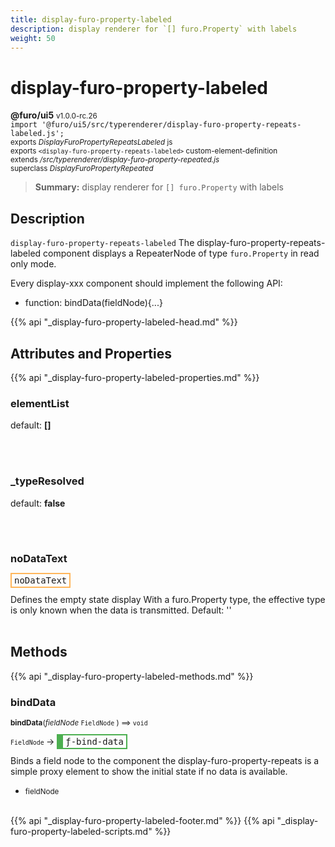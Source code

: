 ```yaml
---
title: display-furo-property-labeled
description: display renderer for `[] furo.Property` with labels
weight: 50
---
```


# display-furo-property-labeled
**@furo/ui5** <small>v1.0.0-rc.26</small>
<br>`import '@furo/ui5/src/typerenderer/display-furo-property-repeats-labeled.js';`<small>
<br>exports *DisplayFuroPropertyRepeatsLabeled* js
<br>exports `<display-furo-property-repeats-labeled>` custom-element-definition
<br>extends */src/typerenderer/display-furo-property-repeated.js*
<br>superclass *DisplayFuroPropertyRepeated*</small>

> **Summary:** display renderer for `[] furo.Property` with labels

## Description

`display-furo-property-repeats-labeled`
The display-furo-property-repeats-labeled component displays a RepeaterNode of type `furo.Property` in read only mode.

Every display-xxx component should implement the following API:
- function: bindData(fieldNode){...}

{{% api "_display-furo-property-labeled-head.md" %}}

## Attributes and Properties
{{% api "_display-furo-property-labeled-properties.md" %}}






### **elementList**
default: **[]**</small>


<br><br>

### **_typeResolved**
default: **false**</small>


<br><br>

### **noDataText**

<span  style="border-width:2px; border-style: solid;border-color:  rgb(255, 182, 91);font-family:monospace; padding:2px 4px;">noDataText</span>
</small>

Defines the empty state display
With a furo.Property type, the effective type is only known when the data is transmitted.
Default: ''
<br><br>

## Methods
{{% api "_display-furo-property-labeled-methods.md" %}}




### **bindData**
<small>**bindData**(*fieldNode* `FieldNode` ) ⟹ `void`</small>

<small>`FieldNode` </small> →
<span  style="border-width:2px 2px 2px 10px; border-style: solid;border-color:  rgb(76, 175, 80);font-family:monospace; padding:2px 4px;">ƒ-bind-data</span>

Binds a field node to the component
the display-furo-property-repeats is a simple proxy element to show
the initial state if no data is available.

- <small>fieldNode </small>
<br><br>







{{% api "_display-furo-property-labeled-footer.md" %}}
{{% api "_display-furo-property-labeled-scripts.md" %}}
